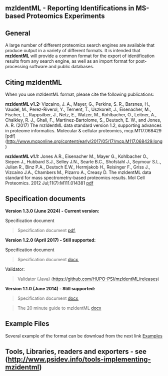 ## mzIdentML - Reporting Identifications in MS-based Proteomics Experiments


## General

A large number of different proteomics search engines are available that produce output in a variety of different formats. It is intended that **mzIdentML** will provide a common format for the export of identification results from any search engine, as well as an import format for post-processing software and public databases. 

## Citing mzIdentML
When you use mzIdentML format, please cite the following publications:

**mzIdentML v1.2:**
Vizcaino, J. A., Mayer, G., Perkins, S. R., Barsnes, H., Vaudel, M., Perez-Riverol, Y., Ternent, T., Uszkoreit, J., Eisenacher, M., Fischer, L., Rappsilber, J., Netz, E., Walzer, M., Kohlbacher, O., Leitner, A., Chalkley, R. J., Ghali, F., Martinez-Bartolome, S., Deutsch, E. W., and Jones, A. R. (2017) The mzIdentML data standard version 1.2, supporting advances in proteome informatics. Molecular & cellular proteomics, mcp.M117.068429 [pdf] (http://www.mcponline.org/content/early/2017/05/17/mcp.M117.068429.long)

**mzIdentML v1.1:**
Jones A.R., Eisenacher M., Mayer G., Kohlbacher O., Siepen J., Hubbard S.J., Selley J.N., Searle B.C., Shofstahl J., Seymour S.L., Julian R., Binz P.A., Deutsch E.W., Hermjakob H., Reisinger F., Griss J., Vizcaíno J.A., Chambers M., Pizarro A., Creasy D. The mzIdentML data standard for mass spectrometry-based proteomics results. Mol Cell Proteomics. 2012 Jul;11(7):M111.014381 [pdf](http://www.mcponline.org/content/11/7/M111.014381.full.pdf+html)


## Specification documents

**Version 1.3.0 (June 2024) - Current version:**

  Specification document
  > Specification document [pdf](https://github.com/HUPO-PSI/mzIdentML/blob/master/specification_document-releases/specdoc1_3/mzIdentML1.3.0-release.pdf),


**Version 1.2.0 (April 2017) - Still supported:**

  Specification document
  > Specification document [docx](https://github.com/HUPO-PSI/mzIdentML/blob/master/specification_document-releases/specdoc1_1/mzIdentML1.1.0.doc),

  Validator:
  > Validator (Java) (https://github.com/HUPO-PSI/mzIdentML/releases)
  
**Version 1.1.0 (June 2014) - Still supported:**

  > Specification document [docx](https://github.com/HUPO-PSI/mzIdentML/blob/master/specification_document-releases/specdoc1_1/mzIdentML1.1.0.doc),

  > The 20 minute guide to mzIdentML [docx](https://github.com/HUPO-PSI/mzIdentML/blob/master/specification_document-releases/specdoc1_1/TenMinuteGuideToImplementingMzidentml.docx)



## Example Files
Several example of the format can be download from the next link [Examples](
https://github.com/HUPO-PSI/mzIdentML/tree/master/examples
)

## Tools, Libraries, readers and exporters - see (http://www.psidev.info/tools-implementing-mzidentml)


